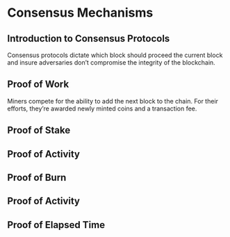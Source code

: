 # Consensus Mechanisms

## Introduction to Consensus Protocols

Consensus protocols dictate which block should proceed the current block and insure adversaries don’t compromise the integrity of the blockchain.

## Proof of Work

Miners compete for the ability to add the next block to the chain. For their efforts, they’re awarded newly minted coins and a transaction fee.

## Proof of Stake

## Proof of Activity 

## Proof of Burn 

## Proof of Activity 

## Proof of Elapsed Time

